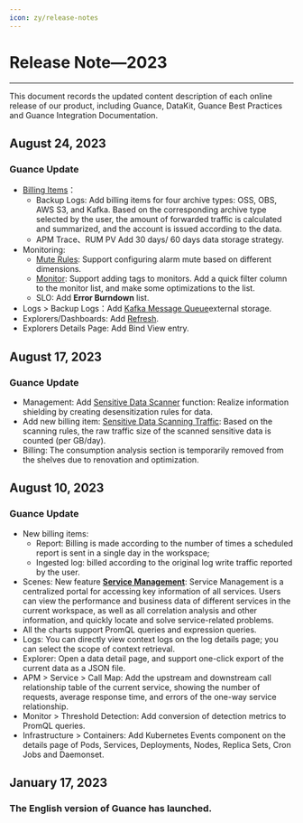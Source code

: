 ```yaml
---
icon: zy/release-notes
---
```


# Release Note—2023
---

This document records the updated content description of each online release of our product, including Guance, DataKit, Guance Best Practices and Guance Integration Documentation.

## August 24, 2023

### Guance Update

- [Billing Items](../billing/billing-method/index.md)：
    - Backup Logs: Add billing items for four archive types: OSS, OBS, AWS S3, and Kafka. Based on the corresponding archive type selected by the user, the amount of forwarded traffic is calculated and summarized, and the account is issued according to the data.
    - APM Trace、RUM PV Add 30 days/ 60 days data storage strategy.
- Monitoring: 
    - [Mute Rules](../monitoring/silent-management.md): Support configuring alarm mute based on different dimensions.
    - [Monitor](../monitoring/monitor/index.md#list): Support adding tags to monitors. Add a quick filter column to the monitor list, and make some optimizations to the list.  
    - SLO: Add **Error Burndown** list.
- Logs > Backup Logs：Add [Kafka Message Queue](../logs/backup.md#kafka)external storage.
- Explorers/Dashboards: Add [Refresh](../getting-started/function-details/explorer-search.md#refresh).
- Explorers Details Page: Add Bind View entry.

## August 17, 2023

### Guance Update



- Management: Add [Sensitive Data Scanner](../management/data-scanner.md) function: Realize information shielding by creating desensitization rules for data.
- Add new billing item: [Sensitive Data Scanning Traffic](../billing/billing-method/index.md#scanned-data): Based on the scanning rules, the raw traffic size of the scanned sensitive data is counted (per GB/day).
- Billing: The consumption analysis section is temporarily removed from the shelves due to renovation and optimization.


## August 10, 2023

### Guance Update

- New billing items:  
    - Report: Billing is made according to the number of times a scheduled report is sent in a single day in the workspace;  
    - Ingested log: billed according to the original log write traffic reported by the user.  
- Scenes: New feature **[Service Management](../scene/service-management.md)**: Service Management is a centralized portal for accessing key information of all services. Users can view the performance and business data of different services in the current workspace, as well as all correlation analysis and other information, and quickly locate and solve service-related problems.   
- All the charts support PromQL queries and expression queries.
- Logs: You can directly view context logs on the log details page; you can select the scope of context retrieval.  
- Explorer: Open a data detail page, and support one-click export of the current data as a JSON file.
- APM > Service > Call Map: Add the upstream and downstream call relationship table of the current service, showing the number of requests, average response time, and errors of the one-way service relationship.
- Monitor > Threshold Detection: Add conversion of detection metrics to PromQL queries.
- Infrastructure > Containers: Add Kubernetes Events component on the details page of Pods, Services, Deployments, Nodes, Replica Sets, Cron Jobs and Daemonset.

## January 17, 2023 

### The English version of Guance has launched.
